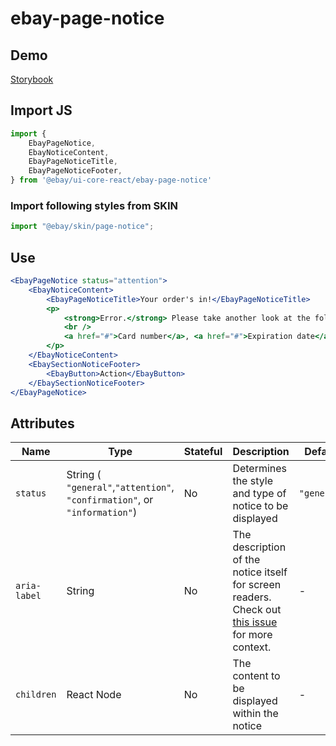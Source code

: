 # ebay-page-notice

## Demo

[Storybook](https://opensource.ebay.com/ebayui-core-react/main/?path=/story/ebay-page-notice--confirmation-message)

## Import JS

```jsx harmony
import {
    EbayPageNotice,
    EbayNoticeContent,
    EbayPageNoticeTitle,
    EbayPageNoticeFooter,
} from '@ebay/ui-core-react/ebay-page-notice'
```

### Import following styles from SKIN

```jsx harmony
import "@ebay/skin/page-notice";
```

## Use

```jsx harmony
<EbayPageNotice status="attention">
    <EbayNoticeContent>
        <EbayPageNoticeTitle>Your order's in!</EbayPageNoticeTitle>
        <p>
            <strong>Error.</strong> Please take another look at the following:
            <br />
            <a href="#">Card number</a>, <a href="#">Expiration date</a> &amp; <a href="#">Security code</a>.
        </p>
    </EbayNoticeContent>
    <EbaySectionNoticeFooter>
        <EbayButton>Action</EbayButton>
    </EbaySectionNoticeFooter>
</EbayPageNotice>
```

## Attributes

| Name         | Type                                                                          | Stateful | Description                                                                                                                                 | Default       |
| ------------ | ----------------------------------------------------------------------------- | -------- | ------------------------------------------------------------------------------------------------------------------------------------------- | ------------- |
| `status`     | String ( `"general"`,`"attention"`, `"confirmation"`, or `"information"`) | No       | Determines the style and type of notice to be displayed                                                                                     | `"general"` |
| `aria-label` | String                                                                        | No       | The description of the notice itself for screen readers. Check out [this issue](https://github.com/eBay/skin/issues/1001) for more context. | -             |
| `children`   | React Node                                                                    | No       | The content to be displayed within the notice                                                                                               | -             |
